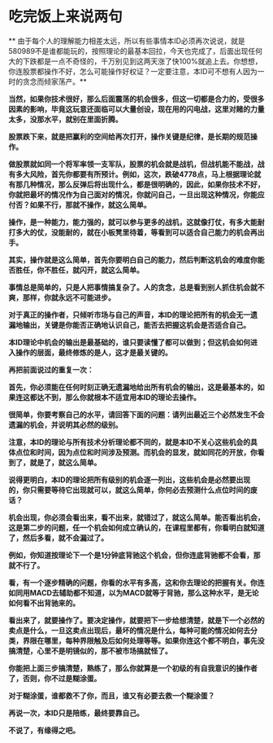 吃完饭上来说两句
====



** 由于每个人的理解能力相差太远，所以有些事情本ID必须再次说说，就是580989不是谁都能玩的，按照理论的最基本回拉，今天也完成了，后面出现任何大的下跌都是一点不奇怪的，千万别见到这两天涨了快100%就追上去。你想想，你连股票都操作不好，怎么可能操作好权证？一定要注意，本ID可不想有人因为一时的贪念而倾家荡产。**

**当然，如果你技术很好，那么后面震荡的机会很多，但这一切都是合力的，受很多因素的影响，毕竟这玩意还面临可以大量创设，现在用的闪电战，这里对赌的力量太多，没那水平，就别在里面折腾。**

**股票跌下来，就是把赢利的空间给再次打开，操作关键是纪律，是长期的规范操作。**

**做股票就如同一个将军率领一支军队，股票的机会就是战机，但战机能不能战，战有多大风险，首先你都要有所预计。例如，这次，跌破4778点，马上根据理论就有那几种情况，那么反弹后将出现什么，都是很明确的，因此，如果你技术不好，你就把最坏的情况作为自己面对的情况，你就问自己，一旦出现这种情况，你能应付否？如果不行，那就不操作，就这么简单。**

**操作，是一种能力，能力强的，就可以参与更多的战机，这就像打仗，有多大能耐打多大的仗，没能耐的，就在小板凳里待着，等看到可以适合自己能力的机会再出手。**

**其实，操作就是这么简单，首先你要明白自己的能力，然后判断这机会的难度你能否胜任，你不胜任，就闪开，就这么简单。**

**事情总是简单的，只是人把事情搞复杂了。人的贪念，总是看到别人抓住机会就不爽，那样，你就永远不可能进步。**

**对于真正的操作者，只倾听市场与自己的声音，本ID的理论把所有的机会无一遗漏地输出，关键是你能否正确地认识自己，能否去把握这机会是否适合自己。**

**本ID理论中机会的输出是最基础的，谁只要读懂了都可以做到；但这机会如何进入操作的层面，最终修炼的是人，这才是最关键的。**

**再把前面说过的重复一次：**

**首先，你必须能在任何时刻正确无遗漏地给出所有机会的输出，这是最基本的，如果连这都达不到，那么你就根本不适宜用本ID的理论去操作。**

**很简单，你要考察自己的水平，请回答下面的问题：请列出最近三个必然发生不会遗漏的机会，并说明其必然的级别。**

**注意，本ID的理论与所有技术分析理论都不同的，就是本ID不关心这些机会的具体点位和时间，因为点位和时间涉及预测。而机会的显发，就如同花的开放，你看到了，就是了，就这么简单。**

**说得更明白，本ID的理论把所有级别的机会逐一列出，这些机会是必然要出现的，你只需要等待它出现就可以，就这么简单，你何必去预测什么点位时间的废话？**

**机会出现，你必须会看出来，看不出来，就错过了，就这么简单。能否看出机会，这是第二步的问题，任一个机会如何成立确认的，在课程里都有，你看明白就知道了，然后多看，就不会漏过了。**

**例如，你知道按理论下一个是1分钟底背驰这个机会，但你连底背驰都不会看，那就不行了。**

**看，有一个逐步精确的问题，你看的水平有多高，这和你去理论的把握有关。你连如同用MACD去辅助都不知道，以为MACD就等于背驰，那么这种水平，是无论如何看不出背驰来的。**

**看出来了，就要操作了。要决定操作，就要把下一步给想清楚，就是下一个必然的卖点是什么，一旦这卖点出现后，最坏的情况是什么，每种可能的情况如何去分类，界限在哪里，每种界限触及后如何处理等等。如果你连这个都不明白，事先没搞清楚，心里不是明镜似的，那不被市场搞就怪了。**

**你能把上面三步搞清楚，熟练了，那么你就算是一个初级的有自我意识的操作者了，否则，你不过是糊涂蛋。**

**对于糊涂蛋，谁都救不了你，而且，谁又有必要去救一个糊涂蛋？**

**再说一次，本ID只是陪练，最终要靠自己。**

**不说了，有缘得之吧。**
